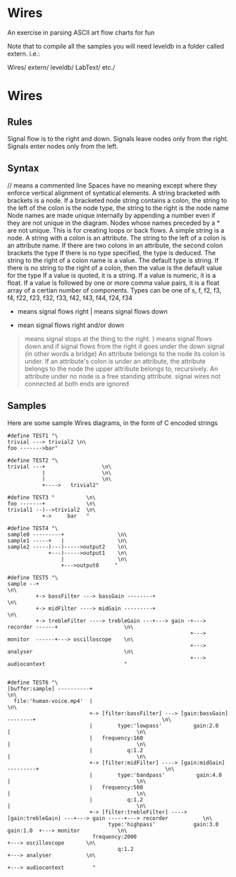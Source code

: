 # Wires
An exercise in parsing ASCII art flow charts for fun

Note that to compile all the samples you will need leveldb in a folder called extern. i.e.:

Wires/
  extern/
     leveldb/
  LabText/
  etc./
  

Wires
======

Rules
-----

Signal flow is to the right and down.
Signals leave nodes only from the right.
Signals enter nodes only from the left.

Syntax
-------

// means a commented line
Spaces have no meaning except where they enforce vertical alignment of syntatical elements.
A string bracketed with brackets is a node.
If a bracketed node string contains a colon, the string to the left of the colon is the node type, the string to the right is the node name
Node names are made unique internally by appending a number even if they are not unique in the diagram.
Nodes whose names preceded by a * are not unique. This is for creating loops or back flows.
A simple string is a node.
A string with a colon is an attribute.
The string to the left of a colon is an attribute name.
If there are two colons in an attribute, the second colon brackets the type
If there is no type specified, the type is deduced.
The string to the right of a colon name is a value.
The default type is string.
If there is no string to the right of a colon, then the value is the default value for the type
If a value is quoted, it is a string.
If a value is numeric, it is a float.
If a value is followed by one or more comma value pairs, it is a float array of a certian number of components.
Types can be one of s, f, f2, f3, f4, f22, f23, f32, f33, f42, f43, f44, f24, f34
- means signal flows right
| means signal flows down
+ mean signal flows right and/or down
> means signal stops at the thing to the right.
) means signal flows down and if signal flows from the right it goes under the down signal (in other words a bridge)
An attribute belongs to the node its colon is under.
If an attribute's colon is under an attribute, the attribute belongs to the node the upper attribute belongs to, recursively.
An attribute under no node is a free standing attribute.
signal wires not connected at both ends are ignored

Samples
-----------

Here are some sample Wires diagrams, in the form of C encoded strings


    #define TEST1 "\
    trivial ---> trivial2 \n\
    foo ------->bar"

    #define TEST2 "\
    trivial ---+                  \n\
               |                  \n\
               )                  \n\
               +---->   trivial2"

    #define TEST3 "          \n\
    foo -------+             \n\
    trivial1 --)-->trivial2  \n\
               +->     bar   "

    #define TEST4 "\
    sample0 ---------+                 \n\
    sample1 -----+   |                 \n\
    sample2 -----)---)----->output2    \n\
                 +---)----->output1    \n\
                     |                 \n\
                     +--->output0     "

    #define TEST5 "\
    sample --+                                                                                           \n\
             +-> bassFilter ---> bassGain --------+                                                      \n\
             +-> midFilter ----> midGain ---------+                                                      \n\
             +-> trebleFilter ----> trebleGain ---+---> gain -+---> recorder ------+                     \n\
                                                              +---> monitor  ------+---> oscilloscope    \n\
                                                              +---> analyser                             \n\
                                                              +---> audiocontext                         "


    #define TEST6 "\
    [buffer:sample] ----------+                                                                                           \n\
      file:'human-voice.mp4'  |                                                                                             \n\
                              +-> [filter:bassFilter] ---> [gain:bassGain] --------+                                        \n\
                              |        type:'lowpass'          gain:2.0            |                                        \n\
                              |   frequency:160                                    |                                        \n\
                              |           q:1.2                                    |                                        \n\
                              +-> [filter:midFilter] ----> [gain:midGain] ---------+                                        \n\
                              |        type:'bandpass'          gain:4.0           |                                        \n\
                              |   frequency:500                                    |                                        \n\
                              |           q:1.2                                    |                                        \n\
                              +-> [filter:trebleFilter] ----> [gain:trebleGain] ---+---> gain -----+---> recorder           \n\
                                    type:'highpass'            gain:3.0                  gain:1.0  +---> monitor            \n\
                               frequency:2000                                                      +---> oscilloscope       \n\
                                       q:1.2                                                       +---> analyser           \n\
                                                                                                   +---> audiocontext         "

